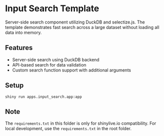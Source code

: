 # Input Search Template

Server-side search component utilizing DuckDB and selectize.js. The template demonstrates fast search across a large dataset without loading all data into memory. 

## Features

- Server-side search using DuckDB backend
- API-based search for data validation
- Custom search function support with additional arguments

## Setup

```
shiny run apps.input_search.app:app
```

## Note
The `requirements.txt` in this folder is only for shinylive.io compatibility. For local development, use the `requirements.txt` in the root folder.
